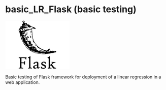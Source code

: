 # basic_LR_Flask (basic testing)

<img src="https://raw.githubusercontent.com/miguelrferreiraf/basic_LR_Flask/main/img/flask-logo-version-2.png" alt="flask" width="40%" height="40%">

Basic testing of Flask framework for deployment of a linear regression in a web application. 
